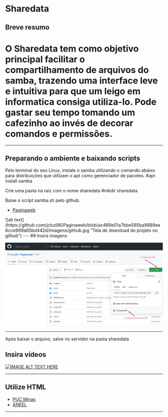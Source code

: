 # Sharedata
## Breve resumo

# O Sharedata tem como objetivo principal facilitar o compartilhamento de arquivos do samba, trazendo uma interface leve e intuitiva para que um leigo em informatica consiga utiliza-lo. Pode gastar seu tempo tomando um cafezinho ao invés de decorar comandos e permissões.
---

## Preparando o ambiente e baixando scripts

Pelo terminal do seu Linux, instale o samba utilizando o comando abaixo para distribuições que utilizam o apt como gerenciador de pacotes.
#apt install samba

Crie uma pasta na raiz com o nome sharedata
#mkdir sharedata

Baixe o script samba.sh pelo github.
<ul>
  <li><a href="https://github.com/jcluz86/Paginaweb">Paginaweb</a></li>
</ul>
![alt text](https://github.com/jcluz86/Paginaweb/blob/ac489e01a7bbe585ba9889ee6cce999a65bd442d/Imagens/github.jpg "Tela de download do projeto no github")
---
## Insira imagens

![alt text](https://github.com/jcluz86/Paginaweb/blob/ac489e01a7bbe585ba9889ee6cce999a65bd442d/Imagens/github.jpg "Imagem do carro JAC iEV40 adesivado com as marcas do projeto")



---






Após baixar o arquivo, salve no servidor na pasta sharedata


## Insira vídeos

[![IMAGE ALT TEXT HERE](http://img.youtube.com/vi/79ehBlsvnXg/0.jpg)](http://www.youtube.com/watch?v=79ehBlsvnXg)

---

## Utilize HTML
<ul>
  <li><a href="https://www.pucpcaldas.br">PUC Minas</a></li>
  <li><a href="https://www.aneel.gov.br">ANEEL</a></li>
</ul>

---
